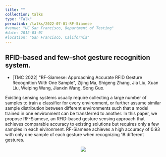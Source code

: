 ```yaml
---
title: ""
collection: talks
type: "Talk"
permalink: /talks/2022-07-01-RF-Siamese
#venue: "UC San Francisco, Department of Testing"
#date: 2012-03-01
#location: "San Francisco, California"
---
```


## RFID-based and few-shot gesture recognition system.
- [TMC 2022] "RF-Siamese: Approaching Accurate RFID Gesture Recognition With One Sample", Zijing Ma, Shigeng Zhang, Jia Liu, Xuan Liu, Weiping Wang, Jianxin Wang, Song Guo.
  
Existing sensing systems usually require collecting a large number of samples to train a classifier for every environment, or further assume similar sample distribution between different environments such that a model trained in one environment can be transferred to another. In this paper, we propose RF-Siamese, an RFID-based gesture sensing approach that achieves comparable accuracy to existing solutions but requires only a few samples in each eivironment. RF-Siamese achieves a high accuracy of 0.93 with only one sample of each gesture when recognizing 18 different gestures.

<center>
<img src="/images/rf-siamese_overflow.png" >
</center>
<br>
